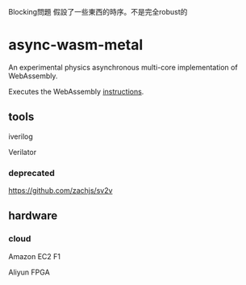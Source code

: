 Blocking問題 假設了一些東西的時序。不是完全robust的



# async-wasm-metal
An experimental physics asynchronous multi-core implementation of WebAssembly.

Executes the WebAssembly [instructions](https://www.w3.org/TR/wasm-core-1/#a7-index-of-instructions).

## tools

iverilog

Verilator

### deprecated

https://github.com/zachjs/sv2v

## hardware

### cloud

Amazon EC2 F1

Aliyun FPGA
